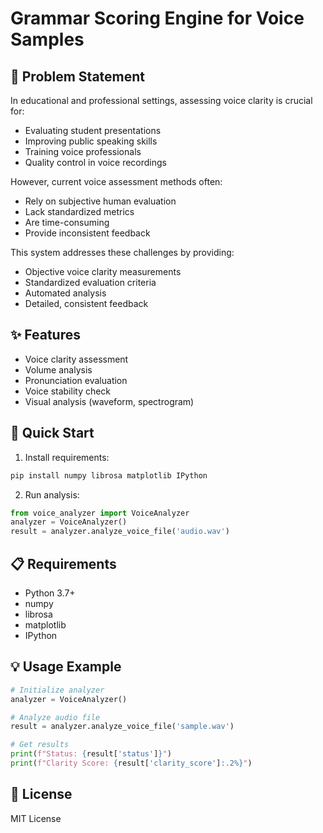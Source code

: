 # Grammar Scoring Engine for Voice Samples


## 🎯 Problem Statement

In educational and professional settings, assessing voice clarity is crucial for:
- Evaluating student presentations
- Improving public speaking skills
- Training voice professionals
- Quality control in voice recordings

However, current voice assessment methods often:
- Rely on subjective human evaluation
- Lack standardized metrics
- Are time-consuming
- Provide inconsistent feedback

This system addresses these challenges by providing:
- Objective voice clarity measurements
- Standardized evaluation criteria
- Automated analysis
- Detailed, consistent feedback

## ✨ Features

- Voice clarity assessment
- Volume analysis
- Pronunciation evaluation
- Voice stability check
- Visual analysis (waveform, spectrogram)

## 🚀 Quick Start

1. Install requirements:
```bash
pip install numpy librosa matplotlib IPython
```

2. Run analysis:
```python
from voice_analyzer import VoiceAnalyzer
analyzer = VoiceAnalyzer()
result = analyzer.analyze_voice_file('audio.wav')
```

## 📋 Requirements
- Python 3.7+
- numpy
- librosa
- matplotlib
- IPython

## 💡 Usage Example
```python
# Initialize analyzer
analyzer = VoiceAnalyzer()

# Analyze audio file
result = analyzer.analyze_voice_file('sample.wav')

# Get results
print(f"Status: {result['status']}")
print(f"Clarity Score: {result['clarity_score']:.2%}")
```

## 📄 License
MIT License
